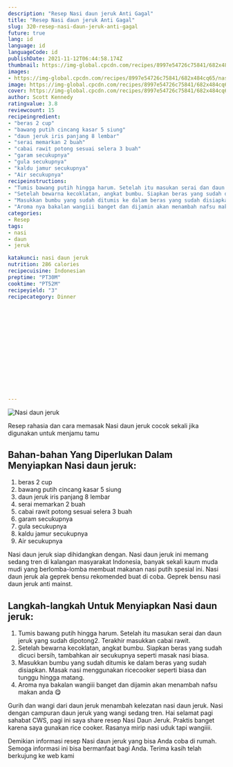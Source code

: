 ```yaml
---
description: "Resep Nasi daun jeruk Anti Gagal"
title: "Resep Nasi daun jeruk Anti Gagal"
slug: 320-resep-nasi-daun-jeruk-anti-gagal
future: true
lang: id
language: id
languageCode: id
publishDate: 2021-11-12T06:44:58.174Z 
thumbnail: https://img-global.cpcdn.com/recipes/8997e54726c75841/682x484cq65/nasi-daun-jeruk-foto-resep-utama.webp
images:
- https://img-global.cpcdn.com/recipes/8997e54726c75841/682x484cq65/nasi-daun-jeruk-foto-resep-utama.webp
image: https://img-global.cpcdn.com/recipes/8997e54726c75841/682x484cq65/nasi-daun-jeruk-foto-resep-utama.webp
cover: https://img-global.cpcdn.com/recipes/8997e54726c75841/682x484cq65/nasi-daun-jeruk-foto-resep-utama.webp
author: Scott Kennedy
ratingvalue: 3.8
reviewcount: 15
recipeingredient:
- "beras 2 cup"
- "bawang putih cincang kasar 5 siung"
- "daun jeruk iris panjang 8 lembar"
- "serai memarkan 2 buah"
- "cabai rawit potong sesuai selera 3 buah"
- "garam secukupnya"
- "gula secukupnya"
- "kaldu jamur secukupnya"
- "Air secukupnya"
recipeinstructions:
- "Tumis bawang putih hingga harum. Setelah itu masukan serai dan daun jeruk yang sudah dipotong2. Terakhir masukkan cabai rawit."
- "Setelah bewarna kecoklatan, angkat bumbu. Siapkan beras yang sudah dicuci bersih, tambahkan air secukupnya seperti masak nasi biasa."
- "Masukkan bumbu yang sudah ditumis ke dalam beras yang sudah disiapkan. Masak nasi menggunakan ricecooker seperti biasa dan tunggu hingga matang."
- "Aroma nya bakalan wangiii banget dan dijamin akan menambah nafsu makan anda 😋"
categories:
- Resep
tags:
- nasi
- daun
- jeruk

katakunci: nasi daun jeruk 
nutrition: 286 calories
recipecuisine: Indonesian
preptime: "PT30M"
cooktime: "PT52M"
recipeyield: "3"
recipecategory: Dinner


     
    
    
    
    
    
    
    
    
    
    
      
    
---
```



![Nasi daun jeruk](https://img-global.cpcdn.com/recipes/8997e54726c75841/682x484cq65/nasi-daun-jeruk-foto-resep-utama.webp)

Resep rahasia dan cara memasak  Nasi daun jeruk cocok sekali jika digunakan untuk menjamu tamu

<!--inarticleads1-->

## Bahan-bahan Yang Diperlukan Dalam Menyiapkan Nasi daun jeruk:

1. beras 2 cup
1. bawang putih cincang kasar 5 siung
1. daun jeruk iris panjang 8 lembar
1. serai memarkan 2 buah
1. cabai rawit potong sesuai selera 3 buah
1. garam secukupnya
1. gula secukupnya
1. kaldu jamur secukupnya
1. Air secukupnya

Nasi daun jeruk siap dihidangkan dengan. Nasi daun jeruk ini memang sedang tren di kalangan masyarakat Indonesia, banyak sekali kaum muda mudi yang berlomba-lomba membuat makanan nasi putih spesial ini. Nasi daun jeruk ala geprek bensu rekomended buat di coba. Geprek bensu nasi daun jeruk anti mainst. 

<!--inarticleads2-->

## Langkah-langkah Untuk Menyiapkan Nasi daun jeruk:

1. Tumis bawang putih hingga harum. Setelah itu masukan serai dan daun jeruk yang sudah dipotong2. Terakhir masukkan cabai rawit.
1. Setelah bewarna kecoklatan, angkat bumbu. Siapkan beras yang sudah dicuci bersih, tambahkan air secukupnya seperti masak nasi biasa.
1. Masukkan bumbu yang sudah ditumis ke dalam beras yang sudah disiapkan. Masak nasi menggunakan ricecooker seperti biasa dan tunggu hingga matang.
1. Aroma nya bakalan wangiii banget dan dijamin akan menambah nafsu makan anda 😋


Gurih dan wangi dari daun jeruk menambah kelezatan nasi daun jeruk. Nasi dengan campuran daun jeruk yang wangi sedang tren. Hai selamat pagi sahabat CWS, pagi ini saya share resep Nasi Daun Jeruk. Praktis banget karena saya gunakan rice cooker. Rasanya mirip nasi uduk tapi wangiiii. 

Demikian informasi  resep Nasi daun jeruk   yang bisa Anda coba di rumah. Semoga informasi ini bisa bermanfaat bagi Anda. Terima kasih telah berkujung ke web kami
